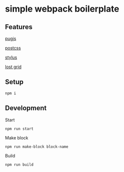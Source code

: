 # simple webpack boilerplate

## Features

[pugjs](https://github.com/pugjs/pug)

[postcss](https://github.com/postcss/postcss)

[stylus](https://github.com/stylus/stylus)

[lost grid](https://github.com/peterramsing/lost)

## Setup

```
npm i
```

## Development

Start
```
npm run start
```

Make block
```
npm run make-block block-name
```

Build
```
npm run build
```
